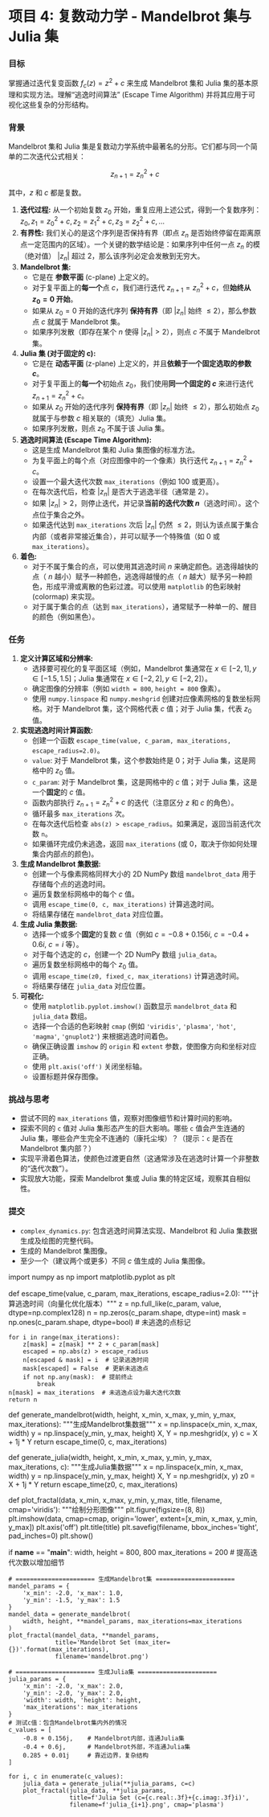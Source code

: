 # 项目 4: 复数动力学 - Mandelbrot 集与 Julia 集

### 目标

掌握通过迭代复变函数 $f_c(z) = z^2 + c$ 来生成 Mandelbrot 集和 Julia 集的基本原理和实现方法。理解“逃逸时间算法” (Escape Time Algorithm) 并将其应用于可视化这些复杂的分形结构。

### 背景

Mandelbrot 集和 Julia 集是复数动力学系统中最著名的分形。它们都与同一个简单的二次迭代公式相关：

$$ z_{n+1} = z_n^2 + c $$

其中，$z$ 和 $c$ 都是复数。

1.  **迭代过程:** 从一个初始复数 $z_0$ 开始，重复应用上述公式，得到一个复数序列： $z_0, z_1 = z_0^2 + c, z_2 = z_1^2 + c, z_3 = z_2^2 + c, \dots$
2.  **有界性:** 我们关心的是这个序列是否保持有界（即点 $z_n$ 是否始终停留在距离原点一定范围内的区域）。一个关键的数学结论是：如果序列中任何一点 $z_n$ 的模（绝对值） $|z_n|$ 超过 2，那么该序列必定会发散到无穷大。
3.  **Mandelbrot 集:**
    *   它是在 **参数平面** (c-plane) 上定义的。
    *   对于复平面上的**每一个**点 $c$，我们进行迭代 $z_{n+1} = z_n^2 + c$，但**始终从 $z_0 = 0$ 开始**。
    *   如果从 $z_0 = 0$ 开始的迭代序列 **保持有界**（即 $|z_n|$ 始终 $\le 2$），那么参数点 $c$ 就属于 Mandelbrot 集。
    *   如果序列发散（即存在某个 $n$ 使得 $|z_n| > 2$），则点 $c$ 不属于 Mandelbrot 集。
4.  **Julia 集 (对于固定的 c):**
    *   它是在 **动态平面** (z-plane) 上定义的，并且**依赖于一个固定选取的参数 $c$**。
    *   对于复平面上的**每一个**初始点 $z_0$，我们使用**同一个固定的 $c$** 来进行迭代 $z_{n+1} = z_n^2 + c$。
    *   如果从 $z_0$ 开始的迭代序列 **保持有界**（即 $|z_n|$ 始终 $\le 2$），那么初始点 $z_0$ 就属于与参数 $c$ 相关联的（填充）Julia 集。
    *   如果序列发散，则点 $z_0$ 不属于该 Julia 集。
5.  **逃逸时间算法 (Escape Time Algorithm):**
    *   这是生成 Mandelbrot 集和 Julia 集图像的标准方法。
    *   为复平面上的每个点（对应图像中的一个像素）执行迭代 $z_{n+1} = z_n^2 + c$。
    *   设置一个最大迭代次数 `max_iterations`（例如 100 或更高）。
    *   在每次迭代后，检查 $|z_n|$ 是否大于逃逸半径（通常是 2）。
    *   如果 $|z_n| > 2$，则停止迭代，并记录**当前的迭代次数 $n$**（逃逸时间）。这个点位于集合之外。
    *   如果迭代达到 `max_iterations` 次后 $|z_n|$ 仍然 $\le 2$，则认为该点属于集合内部（或者非常接近集合），并可以赋予一个特殊值（如 0 或 `max_iterations`）。
6.  **着色:**
    *   对于不属于集合的点，可以使用其逃逸时间 $n$ 来确定颜色。逃逸得越快的点（ $n$ 越小）赋予一种颜色，逃逸得越慢的点（ $n$ 越大）赋予另一种颜色，形成平滑或离散的色彩过渡。可以使用 `matplotlib` 的色彩映射 (colormap) 来实现。
    *   对于属于集合的点（达到 `max_iterations`），通常赋予一种单一的、醒目的颜色（例如黑色）。

### 任务

1.  **定义计算区域和分辨率:**
    *   选择要可视化的复平面区域（例如，Mandelbrot 集通常在 $x \in [-2, 1], y \in [-1.5, 1.5]$；Julia 集通常在 $x \in [-2, 2], y \in [-2, 2]$）。
    *   确定图像的分辨率（例如 `width = 800`, `height = 800` 像素）。
    *   使用 `numpy.linspace` 和 `numpy.meshgrid` 创建对应像素网格的复数坐标网格。对于 Mandelbrot 集，这个网格代表 $c$ 值；对于 Julia 集，代表 $z_0$ 值。
2.  **实现逃逸时间计算函数:**
    *   创建一个函数 `escape_time(value, c_param, max_iterations, escape_radius=2.0)`。
    *   `value`: 对于 Mandelbrot 集，这个参数始终是 0；对于 Julia 集，这是网格中的 $z_0$ 值。
    *   `c_param`: 对于 Mandelbrot 集，这是网格中的 $c$ 值；对于 Julia 集，这是一个**固定**的 $c$ 值。
    *   函数内部执行 $z_{n+1} = z_n^2 + c$ 的迭代（注意区分 $z$ 和 $c$ 的角色）。
    *   循环最多 `max_iterations` 次。
    *   在每次迭代后检查 `abs(z) > escape_radius`。如果满足，返回当前迭代次数 `n`。
    *   如果循环完成仍未逃逸，返回 `max_iterations` (或 0，取决于你如何处理集合内部点的颜色)。
3.  **生成 Mandelbrot 集数据:**
    *   创建一个与像素网格同样大小的 2D NumPy 数组 `mandelbrot_data` 用于存储每个点的逃逸时间。
    *   遍历复数坐标网格中的每个 $c$ 值。
    *   调用 `escape_time(0, c, max_iterations)` 计算逃逸时间。
    *   将结果存储在 `mandelbrot_data` 对应位置。
4.  **生成 Julia 集数据:**
    *   选择一个或多个**固定**的复数 $c$ 值（例如 $c = -0.8 + 0.156i$, $c = -0.4 + 0.6i$, $c = i$ 等）。
    *   对于每个选定的 $c$，创建一个 2D NumPy 数组 `julia_data`。
    *   遍历复数坐标网格中的每个 $z_0$ 值。
    *   调用 `escape_time(z0, fixed_c, max_iterations)` 计算逃逸时间。
    *   将结果存储在 `julia_data` 对应位置。
5.  **可视化:**
    *   使用 `matplotlib.pyplot.imshow()` 函数显示 `mandelbrot_data` 和 `julia_data` 数组。
    *   选择一个合适的色彩映射 `cmap` (例如 `'viridis'`, `'plasma'`, `'hot'`, `'magma'`, `'gnuplot2'`) 来根据逃逸时间着色。
    *   确保正确设置 `imshow` 的 `origin` 和 `extent` 参数，使图像方向和坐标对应正确。
    *   使用 `plt.axis('off')` 关闭坐标轴。
    *   设置标题并保存图像。

### 挑战与思考

*   尝试不同的 `max_iterations` 值，观察对图像细节和计算时间的影响。
*   探索不同的 `c` 值对 Julia 集形态产生的巨大影响。哪些 `c` 值会产生连通的 Julia 集，哪些会产生完全不连通的（康托尘埃）？（提示：`c` 是否在 Mandelbrot 集内部？）
*   实现平滑着色算法，使颜色过渡更自然（这通常涉及在逃逸时计算一个非整数的“迭代次数”）。
*   实现放大功能，探索 Mandelbrot 集或 Julia 集的特定区域，观察其自相似性。

### 提交

*   `complex_dynamics.py`: 包含逃逸时间算法实现、Mandelbrot 和 Julia 集数据生成及绘图的完整代码。
*   生成的 Mandelbrot 集图像。
*   至少一个（建议两个或更多）不同 $c$ 值生成的 Julia 集图像。



import numpy as np
import matplotlib.pyplot as plt


def escape_time(value, c_param, max_iterations, escape_radius=2.0):
    """计算逃逸时间（向量化优化版本）"""
    z = np.full_like(c_param, value, dtype=np.complex128)
    n = np.zeros(c_param.shape, dtype=int)
    mask = np.ones(c_param.shape, dtype=bool)  # 未逃逸的点标记
    
    for i in range(max_iterations):
        z[mask] = z[mask] ** 2 + c_param[mask]
        escaped = np.abs(z) > escape_radius
        n[escaped & mask] = i  # 记录逃逸时间
        mask[escaped] = False  # 更新未逃逸点
        if not np.any(mask):  # 提前终止
            break
    n[mask] = max_iterations  # 未逃逸点设为最大迭代次数
    return n


def generate_mandelbrot(width, height, x_min, x_max, y_min, y_max, max_iterations):
    """生成Mandelbrot集数据"""
    x = np.linspace(x_min, x_max, width)
    y = np.linspace(y_min, y_max, height)
    X, Y = np.meshgrid(x, y)
    c = X + 1j * Y
    return escape_time(0, c, max_iterations)


def generate_julia(width, height, x_min, x_max, y_min, y_max, max_iterations, c):
    """生成Julia集数据"""
    x = np.linspace(x_min, x_max, width)
    y = np.linspace(y_min, y_max, height)
    X, Y = np.meshgrid(x, y)
    z0 = X + 1j * Y
    return escape_time(z0, c, max_iterations)


def plot_fractal(data, x_min, x_max, y_min, y_max, title, filename, cmap='viridis'):
    """绘制分形图像"""
    plt.figure(figsize=(8, 8))
    plt.imshow(data, cmap=cmap, origin='lower', 
               extent=[x_min, x_max, y_min, y_max])
    plt.axis('off')
    plt.title(title)
    plt.savefig(filename, bbox_inches='tight', pad_inches=0)
    plt.show()


if __name__ == "__main__":
    width, height = 800, 800
    max_iterations = 200  # 提高迭代次数以增加细节
    
    # ====================== 生成Mandelbrot集 ======================
    mandel_params = {
        'x_min': -2.0, 'x_max': 1.0,
        'y_min': -1.5, 'y_max': 1.5
    }
    mandel_data = generate_mandelbrot(
        width, height, **mandel_params, max_iterations=max_iterations
    )
    plot_fractal(mandel_data, **mandel_params, 
                 title='Mandelbrot Set (max_iter={})'.format(max_iterations),
                 filename='mandelbrot.png')
    
    # ====================== 生成Julia集 ======================
    julia_params = {
        'x_min': -2.0, 'x_max': 2.0,
        'y_min': -2.0, 'y_max': 2.0,
        'width': width, 'height': height,
        'max_iterations': max_iterations
    }
    # 测试c值：包含Mandelbrot集内外的情况
    c_values = [
        -0.8 + 0.156j,    # Mandelbrot内部，连通Julia集
        -0.4 + 0.6j,      # Mandelbrot外部，不连通Julia集
        0.285 + 0.01j     # 靠近边界，复杂结构
    ]
    
    for i, c in enumerate(c_values):
        julia_data = generate_julia(**julia_params, c=c)
        plot_fractal(julia_data, **julia_params, 
                     title=f'Julia Set (c={c.real:.3f}+{c.imag:.3f}i)',
                     filename=f'julia_{i+1}.png', cmap='plasma')

